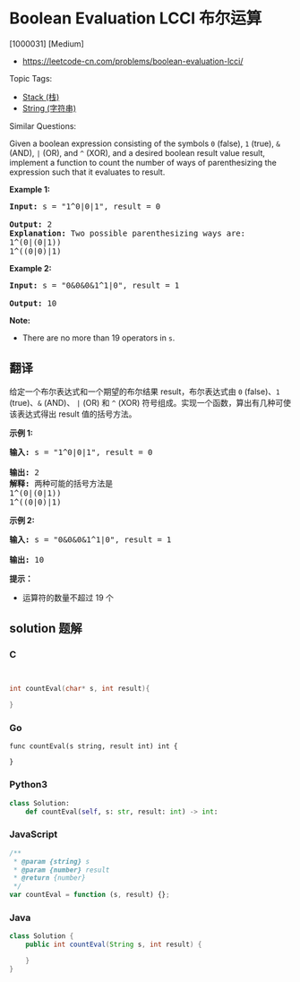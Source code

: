 # Boolean Evaluation LCCI 布尔运算

[1000031] [Medium]

- https://leetcode-cn.com/problems/boolean-evaluation-lcci/

Topic Tags:

- [Stack (栈)](https://leetcode-cn.com/tag/stack/)
- [String (字符串)](https://leetcode-cn.com/tag/string/)

Similar Questions:

Given a boolean expression consisting of the symbols `0` (false), `1` (true), `&` (AND), `|` (OR), and `^` (XOR), and a desired boolean result value result, implement a function to count the number of ways of parenthesizing the expression such that it evaluates to result.

**Example 1:**

<pre><strong>Input: </strong>s = "1^0|0|1", result = 0

<strong>Output: </strong>2
<strong>Explanation:</strong>&nbsp;Two possible parenthesizing ways are:
1^(0|(0|1))
1^((0|0)|1)
</pre>

**Example 2:**

<pre><strong>Input: </strong>s = "0&amp;0&amp;0&amp;1^1|0", result = 1

<strong>Output: </strong>10</pre>

**Note:**

- There are no more than 19 operators in `s`.

## 翻译

给定一个布尔表达式和一个期望的布尔结果 result，布尔表达式由 `0` (false)、`1` (true)、`&` (AND)、 `|` (OR) 和 `^` (XOR) 符号组成。实现一个函数，算出有几种可使该表达式得出 result 值的括号方法。

**示例 1:**

<pre><strong>输入: </strong>s = "1^0|0|1", result = 0

<strong>输出: </strong>2
<strong>解释:</strong>&nbsp;两种可能的括号方法是
1^(0|(0|1))
1^((0|0)|1)
</pre>

**示例 2:**

<pre><strong>输入: </strong>s = "0&amp;0&amp;0&amp;1^1|0", result = 1

<strong>输出: </strong>10</pre>

**提示：**

- 运算符的数量不超过 19 个

## solution 题解

### C

```c


int countEval(char* s, int result){

}


```

### Go

```golang
func countEval(s string, result int) int {

}
```

### Python3

```python
class Solution:
    def countEval(self, s: str, result: int) -> int:
```

### JavaScript

```javascript
/**
 * @param {string} s
 * @param {number} result
 * @return {number}
 */
var countEval = function (s, result) {};
```

### Java

```java
class Solution {
    public int countEval(String s, int result) {

    }
}
```
